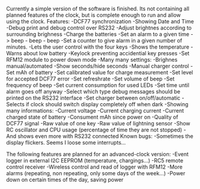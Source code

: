 Currently a simple version of the software is finished.
Its not containing all planned features of the clock, but is complete enough to run and allow using the clock.
Features:
-DCF77 synchronization
-Showing Date and Time
-Debug print and debug control over RS232
-Adjust brightnes according to surrounding brighness
-Charge the batteries
-Set an alarm to a given time -> beep - beep - beep
-Set a counter to give alarm in a given number of minutes.
-Lets the user control with the four keys
-Shows the temperature
-Warns about low battery
-Keylock preventing accidential key presses
-Set RFM12 module to power down mode
-Many many settings:
  -Brighnes manual/automated
  -Show seconds/hide seconds
  -Manual charger control
  -Set mAh of battery
  -Set calibrated value for charge measurement
  -Set level for accepted DCF77 error
  -Set refreshrate
  -Set volume of beep
  -Set frequency of beep
  -Set current consumption for used LEDs
  -Set time until alarm goes off anyway
  -Select which type debug messages should be printed on the RS232 interface
  -Set charger between on/off/automatic
  -Selects if clock should switch display completely off when dark
-Showing many informations:
  -Current voltage
  -Current charging current
  -Current charged state of battery
  -Consument mAh since power on
  -Quality of DCF77 signal
  -Raw value of one key
  -Raw value of lightning sensor
  -Show RC oscillator and CPU usage (percentage of time they are not stopped)
  -And shows even more with RS232 connected
Known bugs:
  -Sometimes the display flickers. Seems I loose some interrupts...

The following features are planned for an advanced-clock version:
-Event logger in external I2C EEPROM (temperature, chargings...)
-RC5 remote control receiver
-Wireless control and read of logger with RFM12
-More alarms (repeating, non repeating, only some days of the week...)
-Power down on certain times of the day, saving power
